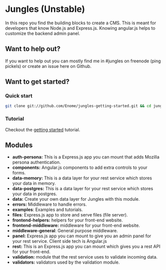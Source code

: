 # Jungles (Unstable)

In this repo you find the building blocks to create a CMS. This is meant for developers that know Node.js and Express.js. Knowing angular.js helps to customize the backend admin panel.

## Want to help out?

If you want to help out you can mostly find me in #jungles on freenode (ping pickels) or create an issue here on Github.

## Want to get started?

### Quick start

```sh
git clone git://github.com/Enome/jungles-getting-started.git && cd jungles-getting-started && npm install && node app.js
```

### Tutorial

Checkout the [getting started](http://github.com/Enome/jungles-getting-started) tutorial.

## Modules

- **auth-persona:** This is a Express.js app you can mount that adds Mozilla persona authentication.
- **components:** Angular.js components to add extra controls to your forms.
- **data-memory:** This is a data layer for your rest service which stores your data in memory.
- **data-postgres:** This is a data layer for your rest service which stores your data in postgres.
- **data:** Create your own data layer for Jungles with this module.
- **errors:** Middleware to handle errors.
- **examples**: Examples and tutorials.
- **files**: Express.js app to store and serve files (file server).
- **frontend-helpers:** helpers for your front-end website. 
- **frontend-middleware:** middleware for your front-end website.
- **middleware-general**: General purpose middleware.
- **panel:** Express.js app you can mount to give you an admin panel for your rest service. Client side tech is Angular.js
- **rest:** This is an Express.js app you can mount which gives you a rest API for your front-end.
- **validation:** module that the rest service uses to validate incoming data.
- **validators:** validators used by the validation module.
